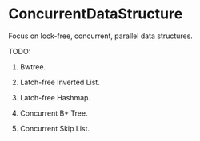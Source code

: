# ConcurrentDataStructure
Focus on lock-free, concurrent, parallel data structures.

TODO:
1. Bwtree.

2. Latch-free Inverted List.

3. Latch-free Hashmap.

4. Concurrent B+ Tree.

5. Concurrent Skip List.
